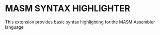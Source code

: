 # MASM SYNTAX HIGHLIGHTER

This extension provides basic syntax highlighting for the MASM Assembler language

